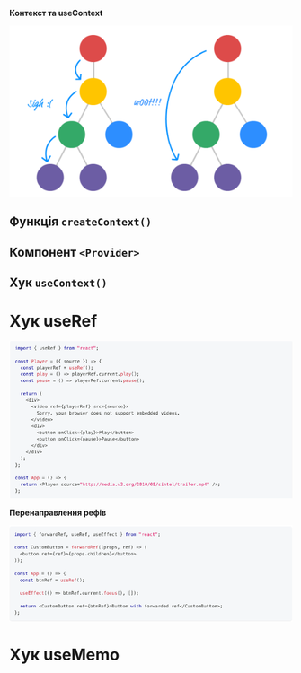 **Контекст та useContext**

![1686153919234](image/4-8/1686153919234.png)

## Функція `createContext()`

## Компонент `<Provider>`

## Хук `useContext()`



# Хук useRef

![1686154601448](image/4-8/1686154601448.png)

**Перенаправлення рефів**

![1686154628713](image/4-8/1686154628713.png)


# Хук useMemo
